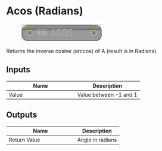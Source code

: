 # Acos (Radians)

<div align="left" data-full-width="false"><figure><img src="../../../../.gitbook/assets/acos_-radians.png" alt=""><figcaption></figcaption></figure></div>

Returns the inverse cosine (arccos) of A (result is in Radians)

## Inputs

<table><thead><tr><th width="170">Name</th><th>Description</th></tr></thead><tbody><tr><td>Value</td><td>Value between -1 and 1</td></tr></tbody></table>

## Outputs

<table><thead><tr><th width="170">Name</th><th>Description</th></tr></thead><tbody><tr><td>Return Value</td><td>Angle in radians</td></tr></tbody></table>
